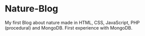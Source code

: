 # Nature-Blog
 My first Blog about nature made in HTML, CSS, JavaScript, PHP (procedural) and MongoDB. 
 First experience with MongoDB.
